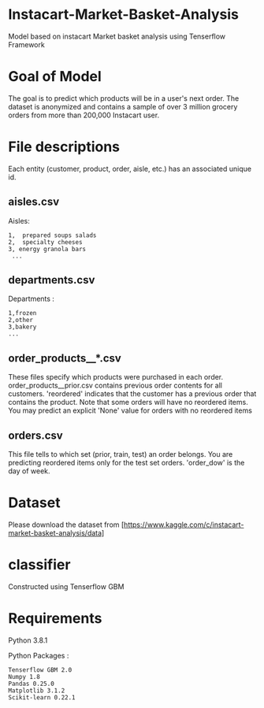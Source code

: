 # Instacart-Market-Basket-Analysis
Model based on instacart Market basket analysis using Tenserflow Framework

# Goal of Model
The goal is to predict which products will be in a user's next order. The dataset is anonymized and contains a sample of over 3 million grocery orders from more than 200,000 Instacart user.

# File descriptions
Each entity (customer, product, order, aisle, etc.) has an associated unique id. 

## aisles.csv
Aisles:
    
    1,  prepared soups salads
    2,  specialty cheeses 
    3, energy granola bars
     ...


## departments.csv
Departments :
    
    1,frozen  
    2,other  
    3,bakery 
    ...

## order_products__*.csv
These files specify which products were purchased in each order. order_products__prior.csv contains previous order contents for all customers. 'reordered' indicates that the customer has a previous order that contains the product. Note that some orders will have no reordered items. You may predict an explicit 'None' value for orders with no reordered items

## orders.csv
This file tells to which set (prior, train, test) an order belongs. You are predicting reordered items only for the test set orders. 'order_dow' is the day of week.

# Dataset
 Please download the dataset from [https://www.kaggle.com/c/instacart-market-basket-analysis/data]
 
 # classifier
 Constructed using Tenserflow GBM
 
 # Requirements
 Python 3.8.1
  
 Python Packages :
    
    Tenserflow GBM 2.0
    Numpy 1.8
    Pandas 0.25.0
    Matplotlib 3.1.2
    Scikit-learn 0.22.1
 

